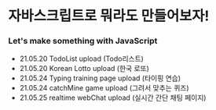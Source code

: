 # 자바스크립트로 뭐라도 만들어보자! 
### Let's make something with JavaScript
  

- 21.05.20 TodoList upload (Todo리스트)
- 21.05.20 Korean Lotto upload (한국 로또)
- 21.05.24 Typing training page upload (타이핑 연습)
- 21.05.24 catchMine game upload (그려서 맞추는 퀴즈)
- 21.05.25 realtime webChat upload (실시간 간단 채팅 페이지)
